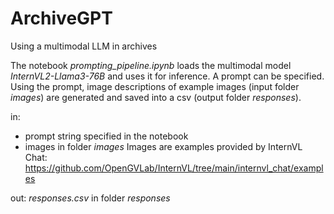 # ArchiveGPT
Using a multimodal LLM in archives

The notebook *prompting_pipeline.ipynb* loads the multimodal model *InternVL2-Llama3-76B* and uses it for inference.
A prompt can be specified. Using the prompt, image descriptions of example images (input folder *images*) are generated and saved into a csv (output folder *responses*).

in:
- prompt string specified in the notebook
- images in folder *images*
Images are examples provided by InternVL Chat:
https://github.com/OpenGVLab/InternVL/tree/main/internvl_chat/examples

out:
*responses.csv* in folder *responses*